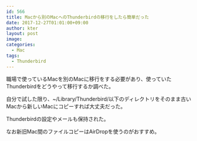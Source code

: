 ```yaml
---
id: 566
title: Macから別のMacへのThunderbirdの移行をしたら簡単だった
date: 2017-12-27T01:01:00+09:00
author: kter
layout: post
image: 
categories:
  - Mac
tags:
  - Thunderbird
---
```


職場で使っているMacを別のMacに移行をする必要があり、使っていたThunderbirdをどうやって移行するか調べた。

自分で試した限り、~/Library/Thunderbird/以下のディレクトリをそのまま古いMacから新しいMacにコピーすれば大丈夫だった。

Thunderbirdの設定やメールも保持された。


なお新旧Mac間のファイルコピーはAirDropを使うのがおすすめ。


